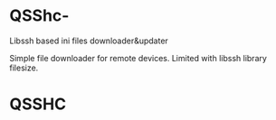 # QSShc-
Libssh based ini files downloader&amp;updater

Simple file downloader for remote devices. Limited with libssh library filesize.
# QSSHC
